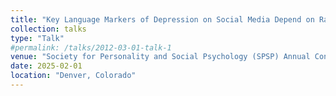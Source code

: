 ```yaml
---
title: "Key Language Markers of Depression on Social Media Depend on Race"
collection: talks
type: "Talk"
#permalink: /talks/2012-03-01-talk-1
venue: "Society for Personality and Social Psychology (SPSP) Annual Convention 2025 (pre-conference)"
date: 2025-02-01
location: "Denver, Colorado"
---
```



